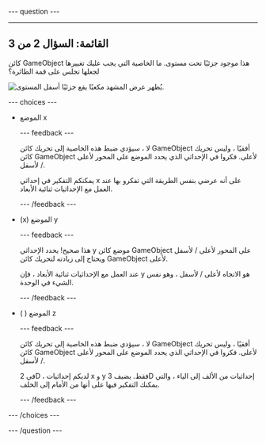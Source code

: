 
--- question ---

---
القائمة: السؤال 2 من 3
---

كائن GameObject هذا موجود جزئيًا تحت مستوى. ما الخاصية التي يجب عليك تغييرها لجعلها تجلس على قمة الطائرة؟

![يُظهر عرض المشهد مكعبًا يقع جزئيًا أسفل المستوى.](images/cube-scene-view-q2.png)

--- choices ---

- الموضع x

  --- feedback ---

  لا ، سيؤدي ضبط هذه الخاصية إلى تحريك كائن GameObject أفقيًا ، وليس تحريك كائن GameObject لأعلى. فكروا في الإحداثي الذي يحدد الموضع على المحور لأعلى / لأسفل.

  يمكنكم التفكير في إحداثي x على أنه عرضي بنفس الطريقة التي تفكرو بها عند العمل مع الإحداثيات ثنائية الأبعاد.

  --- /feedback ---

- (x) الموضع y

  --- feedback ---

  هذا صحيح! يحدد الإحداثي y موضع كائن GameObject على المحور لأعلى / لأسفل ويحتاج إلى زيادته لتحريك كائن GameObject لأعلى.

  عند العمل مع الإحداثيات ثنائية الأبعاد ، فإن y هو الاتجاه لأعلى / لأسفل ، وهو نفس الشيء في الوحدة.

  --- /feedback ---

- ( ) الموضع z

  --- feedback ---

  لا ، سيؤدي ضبط هذه الخاصية إلى تحريك كائن GameObject أفقيًا ، وليس تحريك كائن GameObject لأعلى. فكروا في الإحداثي الذي يحدد الموضع على المحور لأعلى / لأسفل.

  في 2D ، لديكم إحداثيات x و y فقط. يضيف 3D إحداثيات من الألف إلى الياء ، والتي يمكنك التفكير فيها على أنها من الأمام إلى الخلف.

  --- /feedback ---

--- /choices ---

--- /question ---
